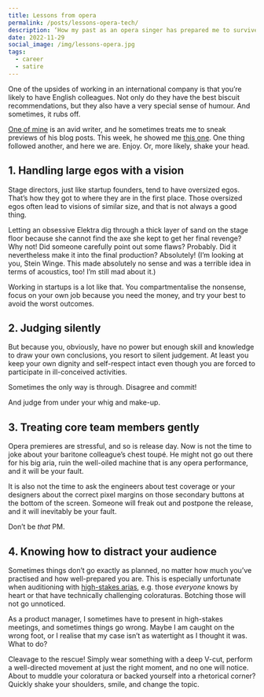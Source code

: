 ```yaml
---
title: Lessons from opera
permalink: /posts/lessons-opera-tech/
description: ‘How my past as an opera singer has prepared me to survive in tech. A listicle.’
date: 2022-11-29
social_image: /img/lessons-opera.jpg
tags:
  - career
  - satire
---
```


One of the upsides of working in an international company is that you’re likely to have English colleagues. Not only do they have the best biscuit recommendations, but they also have a very special sense of humour. And sometimes, it rubs off.

[One of mine](https://hilton.org.uk/) is an avid writer, and he sometimes treats me to sneak previews of his blog posts. This week, he showed me [this one](https://hilton.org.uk/blog/early-music-lessons). One thing followed another, and here we are. Enjoy. Or, more likely, shake your head.

## 1. Handling large egos with a vision

Stage directors, just like startup founders, tend to have oversized egos. That’s how they got to where they are in the first place. Those oversized egos often lead to visions of similar size, and that is not always a good thing.

Letting an obsessive Elektra dig through a thick layer of sand on the stage floor because she cannot find the axe she kept to get her final revenge? Why not! Did someone carefully point out some flaws? Probably. Did it nevertheless make it into the final production? Absolutely! (I’m looking at you, Stein Winge. This made absolutely no sense and was a terrible idea in terms of acoustics, too! I’m still mad about it.)

Working in startups is a lot like that. You compartmentalise the nonsense, focus on your own job because you need the money,  and try your best to avoid the worst outcomes.

## 2. Judging silently

But because you, obviously, have no power but enough skill and knowledge to draw your own conclusions, you resort to silent judgement. At least you keep your own dignity and self-respect intact even though you are forced to participate in ill-conceived activities.

Sometimes the only way is through. Disagree and commit! 

And judge from under your whig and make-up.

## 3. Treating core team members gently

Opera premieres are stressful, and so is release day. Now is not the time to joke about your baritone colleague’s chest toupé. He might not go out there for his big aria, ruin the well-oiled machine that is any opera performance, and it will be your fault. 

It is also not the time to ask the engineers about test coverage or your designers about the correct pixel margins on those secondary buttons at the bottom of the screen. Someone will freak out and postpone the release, and it will inevitably be your fault. 

Don’t be _that_ PM.

## 4. Knowing how to distract your audience

Sometimes things don’t go exactly as planned, no matter how much you’ve practised and how well-prepared you are. This is especially unfortunate when auditioning with [high-stakes arias](https://soundcloud.com/troubalex/14-quel-guardo-il-cavaliere), e.g. those _everyone_ knows by heart or that have technically challenging coloraturas. Botching those will not go unnoticed.

As a product manager, I sometimes have to present in high-stakes meetings, and sometimes things go wrong. Maybe I am caught on the wrong foot, or I realise that my case isn’t as watertight as I thought it was. What to do?

Cleavage to the rescue! Simply wear something with a deep V-cut, perform a well-directed movement at just the right moment, and no one will notice. About to muddle your coloratura or backed yourself into a rhetorical corner? Quickly shake your shoulders, smile, and change the topic.